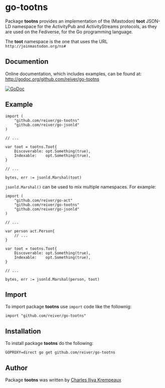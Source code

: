 # go-tootns

Package **tootns** provides an implementation of the (Mastodon) **toot** JSON-LD namespace for the ActivityPub and ActivityStreams protocols, as they are used on the Fediverse, for the Go programming language.

The **toot** namespace is the one that uses the URL `http://joinmastodon.org/ns#`

## Documention

Online documentation, which includes examples, can be found at: http://godoc.org/github.com/reiver/go-tootns

[![GoDoc](https://godoc.org/github.com/reiver/go-tootns?status.svg)](https://godoc.org/github.com/reiver/go-tootns)

## Example

```golang
import (
	"github.com/reiver/go-tootns"
	"github.com/reiver/go-jsonld"
)

// ...

var toot = tootns.Toot{
	Discoverable: opt.Something(true),
	Indexable:    opt.Something(true),
}

// ...

bytes, err := jsonld.Marshal(toot)
```

`jsonld.Marshal()` can be used to mix multiple namespaces.
For example:

```golang
import (
	"github.com/reiver/go-act"
	"github.com/reiver/go-tootns"
	"github.com/reiver/go-jsonld"
)

// ...

var person act.Person{
	// ...
}

var toot = tootns.Toot{
	Discoverable: opt.Something(true),
	Indexable:    opt.Something(true),
}

// ...

bytes, err := jsonld.Marshal(person, toot)
```

## Import

To import package **tootns** use `import` code like the follownig:
```
import "github.com/reiver/go-tootns"
```

## Installation

To install package **tootns** do the following:
```
GOPROXY=direct go get github.com/reiver/go-tootns
```

## Author

Package **tootns** was written by [Charles Iliya Krempeaux](http://reiver.link)
